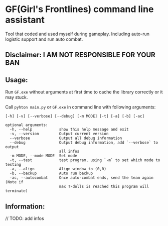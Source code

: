 # GF(Girl's Frontlines) command line assistant
Tool that coded and used myself during gameplay. Including auto-run logistic support and run auto combat.

## Disclaimer: I AM NOT RESPONSIBLE FOR YOUR BAN

## Usage:
Run `GF.exe` without arguments at first time to cache the library correctly or it may stuck.

Call `pyhton main.py` or `GF.exe` in command line with following arguments:

```
[-h] [-v] [--verbose] [--debug] [-m MODE] [-t] [-a] [-b] [-ac]

optional arguments:
  -h, --help            show this help message and exit
  -v, --version         Output current version
  --verbose             Output all debug information
  --debug               Output debug information, add `--verbose` to output
                        all infos
  -m MODE, --mode MODE  Set mode
  -t, --test            test program, using `-m` to set which mode to testing
  -a, --align           Align window to (0,0)
  -b, --backup          Auto run backup
  -ac, --autocombat     Once auto-combat ends, send the team again (Note if
                        max T-dolls is reached this program will terminate)
  ```
## Information:
// TODO: add infos
